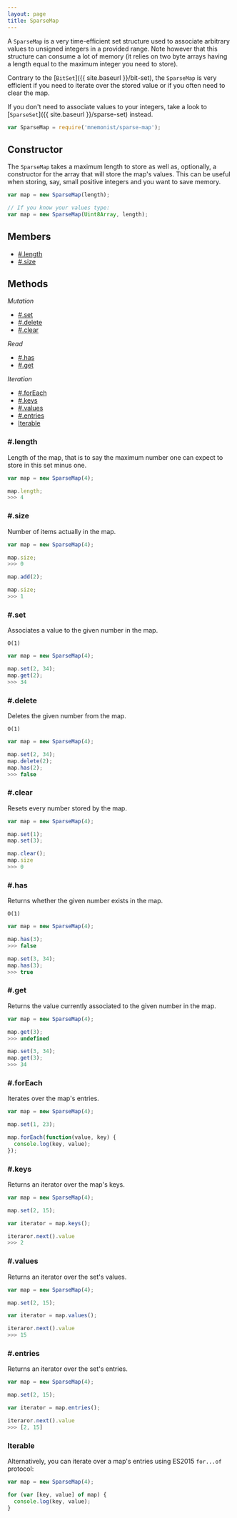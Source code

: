 ```yaml
---
layout: page
title: SparseMap
---
```


A `SparseMap` is a very time-efficient set structure used to associate arbitrary values to unsigned integers in a provided range. Note however that this structure can consume a lot of memory (it relies on two byte arrays having a length equal to the maximum integer you need to store).

Contrary to the [`BitSet`]({{ site.baseurl }}/bit-set), the `SparseMap` is very efficient if you need to iterate over the stored value or if you often need to clear the map.

If you don't need to associate values to your integers, take a look to [`SparseSet`]({{ site.baseurl }}/sparse-set) instead.

```js
var SparseMap = require('mnemonist/sparse-map');
```

## Constructor

The `SparseMap` takes a maximum length to store as well as, optionally, a constructor for the array that will store the map's values. This can be useful when storing, say, small positive integers and you want to save memory.

```js
var map = new SparseMap(length);

// If you know your values type:
var map = new SparseMap(Uint8Array, length);
```

## Members

* [#.length](#length)
* [#.size](#size)

## Methods

*Mutation*

* [#.set](#set)
* [#.delete](#delete)
* [#.clear](#clear)

*Read*

* [#.has](#has)
* [#.get](#get)

*Iteration*

* [#.forEach](#foreach)
* [#.keys](#keys)
* [#.values](#values)
* [#.entries](#entries)
* [Iterable](#iterable)

### #.length

Length of the map, that is to say the maximum number one can expect to store in this set minus one.

```js
var map = new SparseMap(4);

map.length;
>>> 4
```

### #.size

Number of items actually in the map.

```js
var map = new SparseMap(4);

map.size;
>>> 0

map.add(2);

map.size;
>>> 1
```

### #.set

Associates a value to the given number in the map.

`O(1)`

```js
var map = new SparseMap(4);

map.set(2, 34);
map.get(2);
>>> 34
```

### #.delete

Deletes the given number from the map.

`O(1)`

```js
var map = new SparseMap(4);

map.set(2, 34);
map.delete(2);
map.has(2);
>>> false
```

### #.clear

Resets every number stored by the map.

```js
var map = new SparseMap(4);

map.set(1);
map.set(3);

map.clear();
map.size
>>> 0
```

### #.has

Returns whether the given number exists in the map.

`O(1)`

```js
var map = new SparseMap(4);

map.has(3);
>>> false

map.set(3, 34);
map.has(3);
>>> true
```

### #.get

Returns the value currently associated to the given number in the map.

```js
var map = new SparseMap(4);

map.get(3);
>>> undefined

map.set(3, 34);
map.get(3);
>>> 34
```


### #.forEach

Iterates over the map's entries.

```js
var map = new SparseMap(4);

map.set(1, 23);

map.forEach(function(value, key) {
  console.log(key, value);
});
```

### #.keys

Returns an iterator over the map's keys.

```js
var map = new SparseMap(4);

map.set(2, 15);

var iterator = map.keys();

iteraror.next().value
>>> 2
```

### #.values

Returns an iterator over the set's values.

```js
var map = new SparseMap(4);

map.set(2, 15);

var iterator = map.values();

iteraror.next().value
>>> 15
```

### #.entries

Returns an iterator over the set's entries.

```js
var map = new SparseMap(4);

map.set(2, 15);

var iterator = map.entries();

iteraror.next().value
>>> [2, 15]
```

### Iterable

Alternatively, you can iterate over a map's entries using ES2015 `for...of` protocol:

```js
var map = new SparseMap(4);

for (var [key, value] of map) {
  console.log(key, value);
}
```
